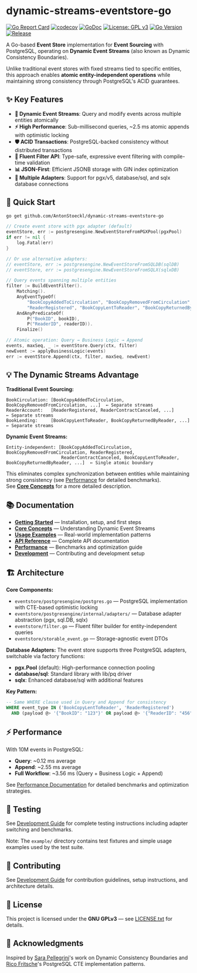 # dynamic-streams-eventstore-go

[![Go Report Card](https://goreportcard.com/badge/github.com/AntonStoeckl/dynamic-streams-eventstore-go)](https://goreportcard.com/report/github.com/AntonStoeckl/dynamic-streams-eventstore-go)
[![codecov](https://codecov.io/gh/AntonStoeckl/dynamic-streams-eventstore-go/branch/main/graph/badge.svg)](https://codecov.io/gh/AntonStoeckl/dynamic-streams-eventstore-go)
[![GoDoc](https://godoc.org/github.com/AntonStoeckl/dynamic-streams-eventstore-go?status.svg)](https://godoc.org/github.com/AntonStoeckl/dynamic-streams-eventstore-go)
[![License: GPL v3](https://img.shields.io/badge/License-GPL%20v3-green.svg)](https://www.gnu.org/licenses/gpl-3.0)
[![Go Version](https://img.shields.io/github/go-mod/go-version/AntonStoeckl/dynamic-streams-eventstore-go)](https://github.com/AntonStoeckl/dynamic-streams-eventstore-go)
[![Release](https://img.shields.io/github/release-pre/AntonStoeckl/dynamic-streams-eventstore-go.svg)](https://github.com/AntonStoeckl/dynamic-streams-eventstore-go/releases)

A Go-based **Event Store** implementation for **Event Sourcing** with PostgreSQL, operating on **Dynamic Event Streams** (also known as Dynamic Consistency Boundaries).

Unlike traditional event stores with fixed streams tied to specific entities, this approach enables **atomic entity-independent operations** while maintaining strong consistency through PostgreSQL's ACID guarantees.

## ✨ Key Features

- **🔄 Dynamic Event Streams**: Query and modify events across multiple entities atomically
- **⚡ High Performance**: Sub-millisecond queries, ~2.5 ms atomic appends with optimistic locking
- **🛡️ ACID Transactions**: PostgreSQL-backed consistency without distributed transactions
- **🎯 Fluent Filter API**: Type-safe, expressive event filtering with compile-time validation
- **📊 JSON-First**: Efficient JSONB storage with GIN index optimization
- **🔗 Multiple Adapters**: Support for pgx/v5, database/sql, and sqlx database connections

## 🚀 Quick Start

```bash
go get github.com/AntonStoeckl/dynamic-streams-eventstore-go
```

```go
// Create event store with pgx adapter (default)
eventStore, err := postgresengine.NewEventStoreFromPGXPool(pgxPool)
if err != nil {
    log.Fatal(err)
}

// Or use alternative adapters:
// eventStore, err := postgresengine.NewEventStoreFromSQLDB(sqlDB)
// eventStore, err := postgresengine.NewEventStoreFromSQLX(sqlxDB)

// Query events spanning multiple entities
filter := BuildEventFilter().
    Matching().
    AnyEventTypeOf(
        "BookCopyAddedToCirculation", "BookCopyRemovedFromCirculation",
        "ReaderRegistered", "BookCopyLentToReader", "BookCopyReturnedByReader").
    AndAnyPredicateOf(
        P("BookID", bookID),
        P("ReaderID", readerID)).
    Finalize()

// Atomic operation: Query → Business Logic → Append
events, maxSeq, _ := eventStore.Query(ctx, filter)
newEvent := applyBusinessLogic(events)
err := eventStore.Append(ctx, filter, maxSeq, newEvent)
```

## 💡 The Dynamic Streams Advantage

**Traditional Event Sourcing:**
```
BookCirculation: [BookCopyAddedToCirculation, BookCopyRemovedFromCirculation, ...]  ← Separate streams
ReaderAccount:   [ReaderRegistered, ReaderContractCanceled, ...]                    ← Separate streams  
BookLending:     [BookCopyLentToReader, BookCopyReturnedByReader, ...]              ← Separate streams
```

**Dynamic Event Streams:**
```
Entity-independent: [BookCopyAddedToCirculation, BookCopyRemovedFromCirculation, ReaderRegistered, 
                     ReaderContractCanceled, BookCopyLentToReader, BookCopyReturnedByReader, ...]  ← Single atomic boundary
```

This eliminates complex synchronization between entities while maintaining strong consistency 
(see [Performance](./docs/performance.md) for detailed benchmarks).  
See **[Core Concepts](./docs/core-concepts.md)** for a more detailed description.

## 📚 Documentation

- **[Getting Started](./docs/getting-started.md)** — Installation, setup, and first steps
- **[Core Concepts](./docs/core-concepts.md)** — Understanding Dynamic Event Streams
- **[Usage Examples](./docs/usage-examples.md)** — Real-world implementation patterns
- **[API Reference](./docs/api-reference.md)** — Complete API documentation
- **[Performance](./docs/performance.md)** — Benchmarks and optimization guide
- **[Development](./docs/development.md)** — Contributing and development setup

## 🏗️ Architecture

**Core Components:**
- `eventstore/postgresengine/postgres.go` — PostgreSQL implementation with CTE-based optimistic locking
- `eventstore/postgresengine/internal/adapters/` — Database adapter abstraction (pgx, sql.DB, sqlx)
- `eventstore/filter.go` — Fluent filter builder for entity-independent queries  
- `eventstore/storable_event.go` — Storage-agnostic event DTOs

**Database Adapters:**
The event store supports three PostgreSQL adapters, switchable via factory functions:
- **pgx.Pool** (default): High-performance connection pooling
- **database/sql**: Standard library with lib/pq driver  
- **sqlx**: Enhanced database/sql with additional features

**Key Pattern:**
```sql
-- Same WHERE clause used in Query and Append for consistency
WHERE event_type IN ('BookCopyLentToReader', 'ReaderRegistered') 
  AND (payload @> '{"BookID": "123"}' OR payload @> '{"ReaderID": "456"}')
```

## ⚡ Performance

With 10M events in PostgreSQL:
- **Query**: ~0.12 ms average
- **Append**: ~2.55 ms average  
- **Full Workflow**: ~3.56 ms (Query + Business Logic + Append)

See [Performance Documentation](./docs/performance.md) for detailed benchmarks and optimization strategies.

## 🧪 Testing

See [Development Guide](./docs/development.md) for complete testing instructions including adapter switching and benchmarks.

Note: The `example/` directory contains test fixtures and simple usage examples used by the test suite.

## 🤝 Contributing

See [Development Guide](./docs/development.md) for contribution guidelines, setup instructions, and architecture details.

## 📄 License

This project is licensed under the **GNU GPLv3** — see [LICENSE.txt](LICENSE.txt) for details.

## 🙏 Acknowledgments

Inspired by [Sara Pellegrini](https://sara.event-thinking.io/)'s work on Dynamic Consistency Boundaries and [Rico Fritsche](https://ricofritzsche.me/)'s PostgreSQL CTE implementation patterns.